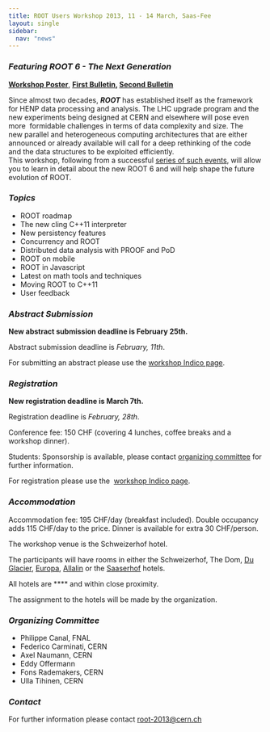 ```yaml
---
title: ROOT Users Workshop 2013, 11 - 14 March, Saas-Fee
layout: single
sidebar:
  nav: "news"
---
```


<div class="content">
<h3><em>Featuring ROOT 6 - The Next Generation</em></h3>

<p><b><a href="https://d35c7d8c.web.cern.ch/sites/d35c7d8c.web.cern.ch/files/ROOT2013-Workshop-Poster.pdf" target="_blank">Workshop Poster</a></b>, <b><a href="https://d35c7d8c.web.cern.ch/sites/d35c7d8c.web.cern.ch/files/ROOT-Workshop-2013_4.pdf" target="_blank">First Bulletin</a>, <b><a href="https://d35c7d8c.web.cern.ch/sites/d35c7d8c.web.cern.ch/files/ROOT2013-Bulletin2-12-02-2013-3_1.pdf" target="_blank">Second Bulletin</a></b></b></p>

<p>Since almost two decades, <em><strong>ROOT</strong></em> has established itself as the&nbsp;framework for HENP data processing and analysis. The LHC&nbsp;upgrade program and the new experiments being designed at&nbsp;CERN and elsewhere will pose even more &nbsp;formidable&nbsp;challenges in terms of data complexity and size. The new&nbsp;parallel and heterogeneous computing architectures that are&nbsp;either announced or already available will call for a deep&nbsp;rethinking of the code and the data structures to be exploited efficiently.<br />
This workshop, following from a successful <a href="{{'/news/workshops' | relative_url}}" target="_blank">series of such events</a>, will allow you to learn in detail about the new ROOT 6 and will help shape the future evolution of ROOT.</p>

<h3><em>Topics</em></h3>

<ul>
   <li>ROOT roadmap</li>
   <li>The new cling C++11 interpreter</li>
   <li>New persistency features</li>
   <li>Concurrency and ROOT</li>
   <li>Distributed data analysis with PROOF and PoD</li>
   <li>ROOT on mobile</li>
   <li>ROOT in Javascript</li>
   <li>Latest on math tools and techniques</li>
   <li>Moving ROOT to C++11</li>
   <li>User feedback</li>
</ul>

<h3><em>Abstract Submission</em></h3>

<p><strong>New abstract submission deadline is February 25th.</strong></p>

<p>Abstract submission deadline is <em>February, 11th</em>.</p>

<p>For submitting an abstract please use the <a href="https://indico.cern.ch/conferenceDisplay.py?confId=217511" target="_blank">workshop Indico page</a>.</p>

<h3><em>Registration</em></h3>

<p><strong>New registration deadline is March 7th.</strong></p>

<p>Registration deadline is <em>February, 28th</em>.</p>

<p>Conference fee: 150 CHF (covering 4 lunches, coffee breaks and a workshop dinner).</p>

<p>Students: Sponsorship is available, please contact <a href="mailto:root-2013@cern.ch" target="_blank">organizing committee</a> for further information.</p>

<p>For registration please use the&nbsp;&nbsp;<a href="https://indico.cern.ch/conferenceDisplay.py?confId=217511" target="_blank">workshop Indico page</a>.</p>

<h3><em>Accommodation</em></h3>

<p>Accommodation fee: 195 CHF/day&nbsp;(breakfast included). Double occupancy adds 115 CHF/day to the price. Dinner is available for extra 30 CHF/person.</p>

<p>The workshop venue is the Schweizerhof hotel.</p>

<p>The participants will have rooms in either the Schweizerhof, The Dom, <a href="https://www.duglacier.ch" target="_blank">Du Glacier</a>, <a href="https://www.europa-saasfee.ch/en" target="_blank">Europa</a>, <a href="https://www.allalin.ch" target="_blank">Allalin</a> or the <a href="https://www.saaserhof.ch" target="_blank">Saaserhof</a> hotels.</p>

<p>All hotels are **** and within close proximity.</p>

<p>The assignment to the hotels will be made by the organization.</p>

<h3><em>Organizing Committee</em></h3>

<ul>
   <li>Philippe Canal, FNAL</li>
   <li>Federico Carminati, CERN</li>
   <li>Axel Naumann, CERN</li>
   <li>Eddy Offermann</li>
   <li>Fons Rademakers, CERN</li>
   <li>Ulla Tihinen, CERN</li>
</ul>

<h3><em>Contact</em></h3>

<p>For further information please contact <a href="mailto:root-2013@cern.ch" target="_blank">root-2013@cern.ch</a></p>
</div>
